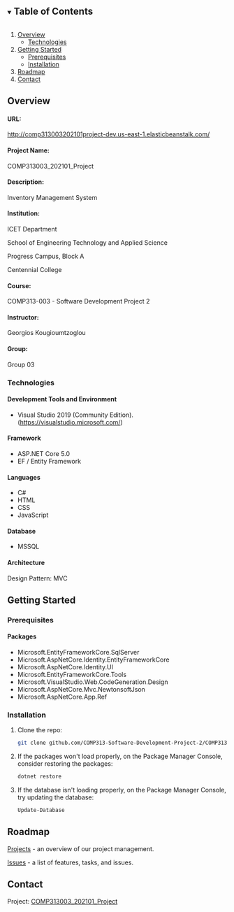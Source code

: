 <!-- TABLE OF CONTENTS -->
<details open="open">
  <summary><h2 style="display: inline-block">Table of Contents</h2></summary>
  <ol>
    <li>
      <a href="#overview">Overview</a>
      <ul>
        <li><a href="#technologies">Technologies</a></li>
      </ul>
    </li>
    <li>
      <a href="#getting-started">Getting Started</a>
      <ul>
        <li><a href="#prerequisites">Prerequisites</a></li>
        <li><a href="#installation">Installation</a></li>
      </ul>
    </li>
    <li><a href="#roadmap">Roadmap</a></li>
    <li><a href="#contact">Contact</a></li>
  </ol>
</details>

## Overview

#### URL:
http://comp313003202101project-dev.us-east-1.elasticbeanstalk.com/


#### Project Name:
COMP313003_202101_Project


#### Description:
Inventory Management System


#### Institution:
ICET Department

School of Engineering Technology and Applied Science  

Progress Campus, Block A 

Centennial College  


#### Course:
COMP313-003 - Software Development Project 2


#### Instructor:
Georgios Kougioumtzoglou


#### Group:
Group 03



### Technologies

#### Development Tools and Environment
* []()Visual Studio 2019 (Community Edition). (https://visualstudio.microsoft.com/)


#### Framework
* []()ASP.NET Core 5.0
* []()EF / Entity Framework


#### Languages
* []()C#
* []()HTML
* []()CSS
* []()JavaScript


#### Database
* []()MSSQL


#### Architecture
Design Pattern: MVC



<!-- GETTING STARTED -->
## Getting Started

### Prerequisites

#### Packages
* []()Microsoft.EntityFrameworkCore.SqlServer
* []()Microsoft.AspNetCore.Identity.EntityFrameworkCore
* []()Microsoft.AspNetCore.Identity.UI
* []()Microsoft.EntityFrameworkCore.Tools
* []()Microsoft.VisualStudio.Web.CodeGeneration.Design
* []()Microsoft.AspNetCore.Mvc.NewtonsoftJson
* []()Microsoft.AspNetCore.App.Ref


### Installation

1. Clone the repo:
   ```sh
   git clone github.com/COMP313-Software-Development-Project-2/COMP313003_202101_Project.git
   ```
2. If the packages won't load properly, on the Package Manager Console, consider restoring the packages:
   ```sh
   dotnet restore
   ```
3. If the database isn't loading properly, on the Package Manager Console, try updating the database:
   ```sh
   Update-Database
   ```


<!-- ROADMAP -->
## Roadmap

[Projects](https://github.com/COMP313-Software-Development-Project-2/COMP313003_202101_Project/projects) - an overview of our project management.

[Issues](https://github.com/COMP313-Software-Development-Project-2/COMP313003_202101_Project/issues) - a list of features, tasks, and issues.



<!-- CONTACT -->
## Contact

Project: [COMP313003_202101_Project](https://github.com/COMP313-Software-Development-Project-2/COMP313003_202101_Project)
